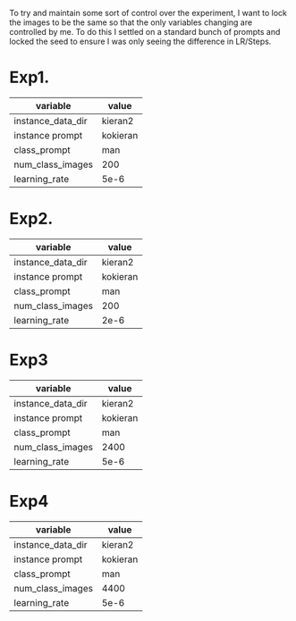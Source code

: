 To try and maintain some sort of control over the experiment, I want to lock the images to be the same so that the only variables changing are controlled by me. To do this I settled on a standard bunch of prompts and locked the seed to ensure I was only seeing the difference in LR/Steps.

# Exp1.

| variable           | value    |
| ------------------ | -------- |
| instance_data_dir | kieran2  |
| instance prompt    | kokieran |
| class_prompt       | man      |
| num_class_images   | 200      |
| learning_rate      | 5e-6     |

# Exp2.

| variable           | value    |
| ------------------ | -------- |
| instance_data_dir | kieran2  |
| instance prompt    | kokieran |
| class_prompt       | man      |
| num_class_images   | 200      |
| learning_rate      | 2e-6     |

# Exp3

| variable           | value    |
| ------------------ | -------- |
| instance_data_dir | kieran2  |
| instance prompt    | kokieran |
| class_prompt       | man      |
| num_class_images   | 2400     |
| learning_rate      | 5e-6     |

# Exp4

| variable           | value    |
| ------------------ | -------- |
| instance_data_dir | kieran2  |
| instance prompt    | kokieran |
| class_prompt       | man      |
| num_class_images   | 4400     |
| learning_rate      | 5e-6     |
